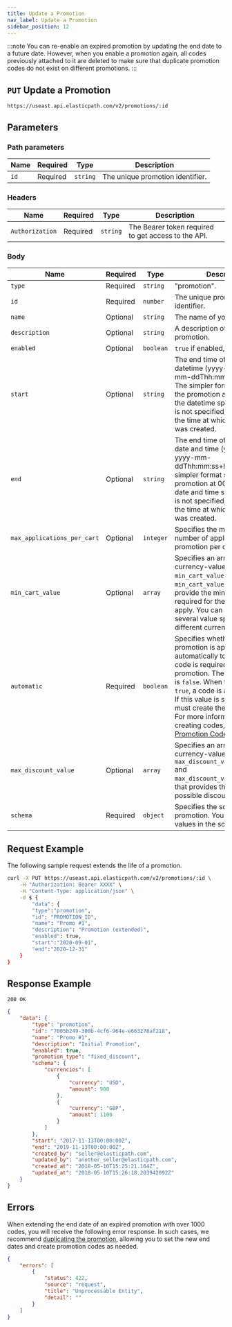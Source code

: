 ```yaml
---
title: Update a Promotion
nav_label: Update a Promotion
sidebar_position: 12
---
```


:::note
You can re-enable an expired promotion by updating the end date to a future date. However, when you enable a promotion again, all codes previously attached to it are deleted to make sure that duplicate promotion codes do not exist on different promotions.
:::

## `PUT` Update a Promotion

```http
https://useast.api.elasticpath.com/v2/promotions/:id
```

## Parameters

### Path parameters

| Name | Required | Type     | Description                      |
| ---- | -------- | -------- | -------------------------------- |
| `id` | Required | `string` | The unique promotion identifier. |

### Headers

| Name            | Required | Type     | Description                                         |
| --------------- | -------- | -------- | --------------------------------------------------- |
| `Authorization` | Required | `string` | The Bearer token required to get access to the API. |

### Body

| Name                        | Required | Type      | Description                                                                                                                                                                                                                                                                                                                                                                                 |
| --------------------------- | -------- | --------- | ------------------------------------------------------------------------------------------------------------------------------------------------------------------------------------------------------------------------------------------------------------------------------------------------------------------------------------------------------------------------------------------- |
| `type`                      | Required | `string`  | "promotion".                                                                                                                                                                                                                                                                                                                                                                                |
| `id`                        | Required | `number`  | The unique promotion identifier.                                                                                                                                                                                                                                                                                                                                                            |
| `name`                      | Optional | `string`  | The name of your promotion.                                                                                                                                                                                                                                                                                                                                                                 |
| `description`               | Optional | `string`  | A description of your promotion.                                                                                                                                                                                                                                                                                                                                                            |
| `enabled`                   | Optional | `boolean` | `true` if enabled, `false` if not.                                                                                                                                                                                                                                                                                                                                                          |
| `start`                     | Optional | `string`  | The end time of the promotion datetime (yyyy-mm-dd, yyyy-mm-ddThh:mm:ss+hh:mm). The simpler format will start the promotion at 00:00 UTC of the datetime specified. If time is not specified, it will default to the time at which the request was created.                                                                                                                                 |
| `end`                       | Optional | `string`  | The end time of the promotion date and time (yyyy-mm-dd, yyyy-mm-ddThh:mm:ss+hh:mm). The simpler format starts the promotion at 00:00 UTC of the date and time specified. If time is not specified, it defaults to the time at which the request was created.                                                                                                                               |
| `max_applications_per_cart` | Optional | `integer` | Specifies the maximum number of application of a promotion per cart.                                                                                                                                                                                                                                                                                                                        |
| `min_cart_value`            | Optional | `array`   | Specifies an array of currency-value objects, `min_cart_value[].currency` and `min_cart_value[].amount`, that provide the minimum cart value required for the promotion to apply. You can add one or several value specifications in different currencies.                                                                                                                                  |
| `automatic`                 | Required | `boolean` | Specifies whether the promotion is applied automatically to the cart or a code is required to apply the promotion. The default setting is `false`. When this value is set `true`, a code is autogenerated. If this value is set `false`, you must create the code manually. For more information about creating codes, see the [Create Promotion Codes](/docs/promotions/promotion-codes/create-promotion-codes) section. |
| `max_discount_value`        | Optional | `array`   | Specifies an array of currency-value objects, `max_discount_value[].currency` and `max_discount_value[].amount`, that provides the maximum possible discount for the cart.                                                                                                                                                                                                                  |
| `schema`                    | Required | `object`  | Specifies the schema of the promotion. You can update the values in the schema object.                                                                                                                                                                                                                                                                                                      |

## Request Example

The following sample request extends the life of a promotion.

```bash
curl -X PUT https://useast.api.elasticpath.com/v2/promotions/:id \
    -H "Authorization: Bearer XXXX" \
    -H "Content-Type: application/json" \
    -d $ {
        "data": {
        "type":"promotion",
        "id": "PROMOTION_ID",
        "name": "Promo #1",
        "description": "Promotion (extended)",
        "enabled": true,
        "start":"2020-09-01",
        "end":"2020-12-31"
    }
}
```

## Response Example

`200 OK`

```json
{
    "data": {
        "type": "promotion",
        "id": "7005b249-300b-4cf6-964e-e663278af218",
        "name": "Promo #1",
        "description": "Initial Promotion",
        "enabled": true,
        "promotion_type": "fixed_discount",
        "schema": {
            "currencies": [
                {
                    "currency": "USD",
                    "amount": 900
                },
                {
                    "currency": "GBP",
                    "amount": 1100
                }
            ]
        },
        "start": "2017-11-13T00:00:00Z",
        "end": "2019-11-13T00:00:00Z",
        "created_by": "seller@elasticpath.com",
        "updated_by": "another_seller@elasticpath.com",
        "created_at": "2018-05-10T15:25:21.164Z",
        "updated_at": "2018-05-10T15:26:18.203942092Z"
    }
}
```

## Errors

When extending the end date of an expired promotion with over 1000 codes, you will receive the following error response. In such cases, we recommend [duplicating the promotion](/docs/promotions/promotions-cm/overview#duplicating-promotions), allowing you to set the new end dates and create promotion codes as needed.

```json
{
    "errors": [
        {
            "status": 422,
            "source": "request",
            "title": "Unprocessable Entity",
            "detail": ""
        }
    ]
}
```
